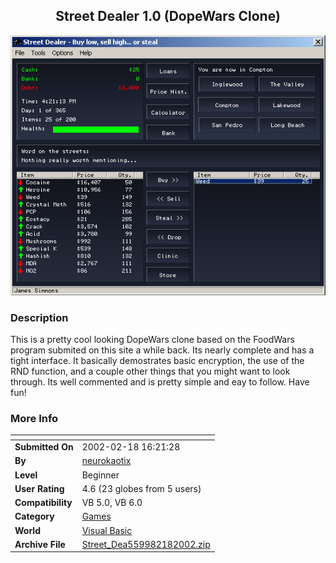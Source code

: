﻿<div align="center">

## Street Dealer 1\.0 \(DopeWars Clone\)

<img src="PIC2002218192723478.gif">
</div>

### Description

This is a pretty cool looking DopeWars clone based on the FoodWars program submited on this site a while back. Its nearly complete and has a tight interface. It basically demostrates basic encryption, the use of the RND function, and a couple other things that you might want to look through. Its well commented and is pretty simple and eay to follow. Have fun!
 
### More Info
 


<span>             |<span>
---                |---
**Submitted On**   |2002-02-18 16:21:28
**By**             |[neurokaotix](https://github.com/Planet-Source-Code/PSCIndex/blob/master/ByAuthor/neurokaotix.md)
**Level**          |Beginner
**User Rating**    |4.6 (23 globes from 5 users)
**Compatibility**  |VB 5\.0, VB 6\.0
**Category**       |[Games](https://github.com/Planet-Source-Code/PSCIndex/blob/master/ByCategory/games__1-38.md)
**World**          |[Visual Basic](https://github.com/Planet-Source-Code/PSCIndex/blob/master/ByWorld/visual-basic.md)
**Archive File**   |[Street\_Dea559982182002\.zip](https://github.com/Planet-Source-Code/neurokaotix-street-dealer-1-0-dopewars-clone__1-31911/archive/master.zip)








